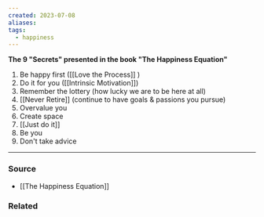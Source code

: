 ```yaml
---
created: 2023-07-08
aliases: 
tags:
  - happiness
---
```

**The 9 "Secrets" presented in the book "The Happiness Equation"**

1. Be happy first ([[Love the Process]] )
2. Do it for you ([[Intrinsic Motivation]])
3. Remember the lottery (how lucky we are to be here at all)
4. [[Never Retire]] (continue to have goals & passions you pursue)
5. Overvalue you
6. Create space
7. [[Just do it]]
8. Be you
9. Don't take advice

---

### Source
- [[The Happiness Equation]]

### Related
